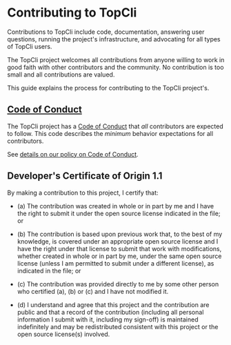 # Contributing to TopCli

Contributions to TopCli include code, documentation, answering user questions,
running the project's infrastructure, and advocating for all types of TopCli
users.

The TopCli project welcomes all contributions from anyone willing to work in
good faith with other contributors and the community. No contribution is too
small and all contributions are valued.

This guide explains the process for contributing to the TopCli project's.

## [Code of Conduct](https://github.com/TopCli/Governance/blob/master/CODE_OF_CONDUCT.md)

The TopCli project has a
[Code of Conduct](https://github.com/TopCli/Governance/blob/master/CODE_OF_CONDUCT.md)
that _all_ contributors are expected to follow. This code describes the
_minimum_ behavior expectations for all contributors.

See [details on our policy on Code of Conduct](https://github.com/SlimIO/Governance/blob/master/COC_POLICY.md).

<a id="developers-certificate-of-origin"></a>

## Developer's Certificate of Origin 1.1

By making a contribution to this project, I certify that:

- (a) The contribution was created in whole or in part by me and I
  have the right to submit it under the open source license
  indicated in the file; or

- (b) The contribution is based upon previous work that, to the best
  of my knowledge, is covered under an appropriate open source
  license and I have the right under that license to submit that
  work with modifications, whether created in whole or in part
  by me, under the same open source license (unless I am
  permitted to submit under a different license), as indicated
  in the file; or

- (c) The contribution was provided directly to me by some other
  person who certified (a), (b) or (c) and I have not modified
  it.

- (d) I understand and agree that this project and the contribution
  are public and that a record of the contribution (including all
  personal information I submit with it, including my sign-off) is
  maintained indefinitely and may be redistributed consistent with
  this project or the open source license(s) involved.
